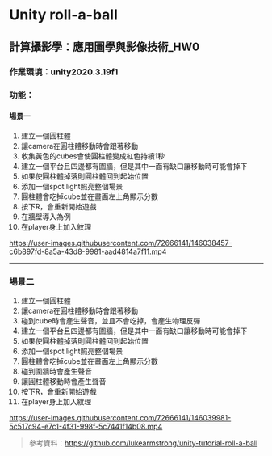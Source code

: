 # Unity roll-a-ball
## 計算攝影學：應用圖學與影像技術_HW0

### 作業環境：unity2020.3.19f1
### 功能：
#### 場景一
1. 建立一個圓柱體
2. 讓camera在圓柱體移動時會跟著移動
3. 收集黃色的cubes會使圓柱體變成紅色持續1秒
4. 建立一個平台且四邊都有圍牆，但是其中一面有缺口讓移動時可能會掉下
5. 如果使圓柱體掉落則圓柱體回到起始位置
6. 添加一個spot light照亮整個場景
7. 圓柱體會吃掉cube並在畫面左上角顯示分數
8. 按下R，會重新開始遊戲
9. 在牆壁導入為例
10. 在player身上加入紋理

https://user-images.githubusercontent.com/72666141/146038457-c6b897fd-8a5a-43d8-9981-aad4814a7f11.mp4

---

### 場景二
1. 建立一個圓柱體
2. 讓camera在圓柱體移動時會跟著移動
3. 碰到cube時會產生聲音，並且不會吃掉，會產生物理反彈
4. 建立一個平台且四邊都有圍牆，但是其中一面有缺口讓移動時可能會掉下
5. 如果使圓柱體掉落則圓柱體回到起始位置
6. 添加一個spot light照亮整個場景
7. 圓柱體會吃掉cube並在畫面左上角顯示分數
8. 碰到圍牆時會產生聲音
9. 讓圓柱體移動時會產生聲音
10. 按下R，會重新開始遊戲
11. 在player身上加入紋理



https://user-images.githubusercontent.com/72666141/146039981-5c517c94-e7c1-4f31-998f-5c7441f14b08.mp4

> 參考資料：https://github.com/lukearmstrong/unity-tutorial-roll-a-ball

